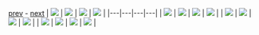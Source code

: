 
[prev](gal_9.md) - [next](gal_11.md)
| [![](../thumb/uncompressed_scenario_training_training.tfrecord-00111-of-01000.gif)](../vid/uncompressed_scenario_training_training.tfrecord-00111-of-01000.gif)  | [![](../thumb/uncompressed_scenario_training_training.tfrecord-00155-of-01000.gif)](../vid/uncompressed_scenario_training_training.tfrecord-00155-of-01000.gif)  | [![](../thumb/uncompressed_scenario_training_training.tfrecord-00144-of-01000.gif)](../vid/uncompressed_scenario_training_training.tfrecord-00144-of-01000.gif)  | [![](../thumb/uncompressed_scenario_training_training.tfrecord-00259-of-01000.gif)](../vid/uncompressed_scenario_training_training.tfrecord-00259-of-01000.gif)  |
|---|---|---|---|
| [![](../thumb/uncompressed_scenario_training_training.tfrecord-00216-of-01000.gif)](../vid/uncompressed_scenario_training_training.tfrecord-00216-of-01000.gif)  | [![](../thumb/uncompressed_scenario_training_training.tfrecord-00143-of-01000.gif)](../vid/uncompressed_scenario_training_training.tfrecord-00143-of-01000.gif)  | [![](../thumb/uncompressed_scenario_training_training.tfrecord-00057-of-01000.gif)](../vid/uncompressed_scenario_training_training.tfrecord-00057-of-01000.gif)  | [![](../thumb/uncompressed_scenario_training_training.tfrecord-00286-of-01000.gif)](../vid/uncompressed_scenario_training_training.tfrecord-00286-of-01000.gif)  |
| [![](../thumb/uncompressed_scenario_training_training.tfrecord-00268-of-01000.gif)](../vid/uncompressed_scenario_training_training.tfrecord-00268-of-01000.gif)  | [![](../thumb/uncompressed_scenario_training_training.tfrecord-00099-of-01000.gif)](../vid/uncompressed_scenario_training_training.tfrecord-00099-of-01000.gif)  | [![](../thumb/uncompressed_scenario_training_training.tfrecord-00048-of-01000.gif)](../vid/uncompressed_scenario_training_training.tfrecord-00048-of-01000.gif)  | [![](../thumb/uncompressed_scenario_training_training.tfrecord-00149-of-01000.gif)](../vid/uncompressed_scenario_training_training.tfrecord-00149-of-01000.gif)  |
| [![](../thumb/uncompressed_scenario_training_training.tfrecord-00285-of-01000.gif)](../vid/uncompressed_scenario_training_training.tfrecord-00285-of-01000.gif)  | [![](../thumb/uncompressed_scenario_training_training.tfrecord-00213-of-01000.gif)](../vid/uncompressed_scenario_training_training.tfrecord-00213-of-01000.gif)  | [![](../thumb/uncompressed_scenario_training_training.tfrecord-00204-of-01000.gif)](../vid/uncompressed_scenario_training_training.tfrecord-00204-of-01000.gif)  | [![](../thumb/uncompressed_scenario_training_training.tfrecord-00243-of-01000.gif)](../vid/uncompressed_scenario_training_training.tfrecord-00243-of-01000.gif)  |
